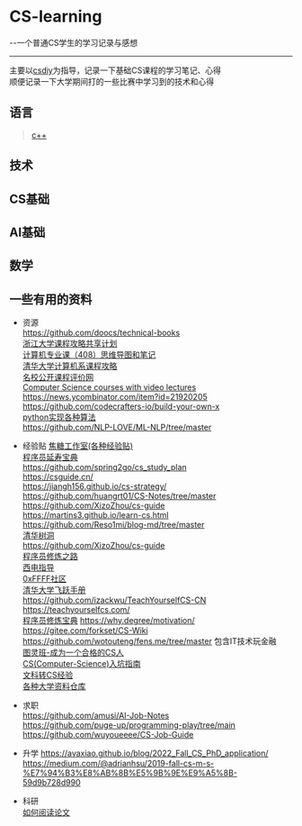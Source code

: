 # CS-learning  
 --一个普通CS学生的学习记录与感想
***

主要以[csdiy](https://csdiy.wiki/)为指导，记录一下基础CS课程的学习笔记、心得  
顺便记录一下大学期间打的一些比赛中学习到的技术和心得  
## 语言  
> [c++](https://github.com/YYWSHU/CS-/tree/main/Language/c%2B%2B)
## 技术  

## CS基础  

## AI基础  

## 数学  

## 一些有用的资料
- 资源  
<https://github.com/doocs/technical-books>  
[浙江大学课程攻略共享计划](https://github.com/QSCTech/zju-icicles)  
[计算机专业课（408）思维导图和笔记](https://github.com/SSHeRun/CS-Xmind-Note)  
[清华大学计算机系课程攻略](https://github.com/PKUanonym/REKCARC-TSC-UHT)  
[名校公开课程评价网](https://github.com/conanhujinming/comments-for-awesome-courses)  
[Computer Science courses with video lectures](https://github.com/Developer-Y/cs-video-courses#systems-programming)  
<https://news.ycombinator.com/item?id=21920205>  
<https://github.com/codecrafters-io/build-your-own-x>  
[python实现各种算法](https://github.com/TheAlgorithms/Python)  
<https://github.com/NLP-LOVE/ML-NLP/tree/master>

- 经验贴
[焦糖工作室(各种经验贴)](https://d.jotang.club/)  
[程序员延寿宝典](https://github.com/geekan/HowToLiveLonger)  
<https://github.com/spring2go/cs_study_plan>  
<https://csguide.cn/>  
<https://jiangh156.github.io/cs-strategy/>  
<https://github.com/huangrt01/CS-Notes/tree/master>  
<https://github.com/XizoZhou/cs-guide>  
<https://martins3.github.io/learn-cs.html>  
<https://github.com/Reso1mi/blog-md/tree/master>  
[清华树洞](https://github.com/pb0316/thuhole_memories/tree/main)  
<https://github.com/XizoZhou/cs-guide>  
[程序员修炼之路](https://github.com/CodingDocs/advanced-programmer)  
[西电指导](https://xdu-cs-learning.readthedocs.io/en/latest/index.html)  
[0xFFFF社区](https://wiki.0xffff.one/about)  
[清华大学飞跃手册](https://feiyue.online/#1)  
<https://github.com/izackwu/TeachYourselfCS-CN>  
<https://teachyourselfcs.com/>  
[程序员修炼宝典](https://github.com/niudai/How-to-be-a-good-programmer) 
<https://why.degree/motivation/>  
<https://gitee.com/forkset/CS-Wiki>
<https://github.com/wotouteng/fens.me/tree/master> 包含IT技术玩金融  
[图灵班-成为一个合格的CS人](https://turing2022.tonycrane.cc/cser/)  
[CS(Computer-Science)入坑指南](https://github.com/illuz/cs-faq)  
[文科转CS经验](https://forum.chasedream.com/thread-1338124-1-1.html)  
[各种大学资料仓库](https://cloud.tencent.com/developer/article/1806327)

- 求职  
<https://github.com/amusi/AI-Job-Notes>  
<https://github.com/puge-up/programming-play/tree/main>  
<https://github.com/wuyoueeee/CS-Job-Guide>

- 升学
 <https://avaxiao.github.io/blog/2022_Fall_CS_PhD_application/>  
 <https://medium.com/@adrianhsu/2019-fall-cs-m-s-%E7%94%B3%E8%AB%8B%E5%9B%9E%E9%A5%8B-59d9b728d990>

- 科研  
[如何阅读论文](https://github.com/qiyuangong/How_to_Search_and_Read_a_Paper)
